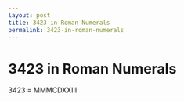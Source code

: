 ```yaml
---
layout: post
title: 3423 in Roman Numerals
permalink: 3423-in-roman-numerals
---
```


# 3423 in Roman Numerals

3423 = MMMCDXXIII
